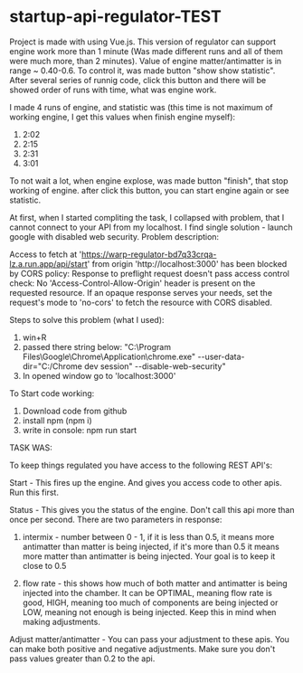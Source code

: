 # startup-api-regulator-TEST
Project is made with using Vue.js.
This version of regulator can support engine work more than 1 minute (Was made different runs and all of them were much more, than 2 minutes). Value of engine matter/antimatter is in range ~ 0.40-0.6. To control it, was made button "show show statistic". After several series of runnig code, click this button and there will be showed order of runs with time, what was engine work.

I made 4 runs of engine, and statistic was (this time is not maximum of working engine, I get this values when finish engine myself):
1. 2:02
2. 2:15
3. 2:31
4. 3:01

To not wait a lot, when engine explose, was made button "finish", that stop working of engine. after click this button, you can start engine again or see statistic.

At first, when I started compliting the task, I collapsed with problem, that I cannot connect to your API from my localhost. I find single solution - launch google with disabled web security.
Problem description:

Access to fetch at 'https://warp-regulator-bd7q33crqa-lz.a.run.app/api/start' from origin 'http://localhost:3000' has been blocked by CORS policy: Response to preflight request doesn't pass access control check: No 'Access-Control-Allow-Origin' header is present on the requested resource. If an opaque response serves your needs, set the request's mode to 'no-cors' to fetch the resource with CORS disabled.

Steps to solve this problem (what I used):
1. win+R
2. passed there string below:
"C:\Program Files\Google\Chrome\Application\chrome.exe" --user-data-dir="C:/Chrome dev session" --disable-web-security"
3. In opened window go to 'localhost:3000'

To Start code working:
1. Download code from github
2. install npm (npm i)
3. write in console: npm run start

TASK WAS:

To keep things regulated you have access to the following REST API's:

Start - This fires up the engine. And gives you access code to other apis. Run this first.

Status - This gives you the status of the engine. Don't call this api more than once per second. There are two parameters in response:

1. intermix - number between 0 - 1, if it is less than 0.5, it means more antimatter than matter is being injected, if it's more than 0.5 it means more matter than antimatter is being injected. Your goal is to keep it close to 0.5

2. flow rate - this shows how much of both matter and antimatter is being injected into the chamber. It can be OPTIMAL, meaning flow rate is good, HIGH, meaning too much of components are being injected or LOW, meaning not enough is being injected. Keep this in mind when making adjustments.

Adjust matter/antimatter - You can pass your adjustment to these apis. You can make both positive and negative adjustments. Make sure you don't pass values greater than 0.2 to the api.

